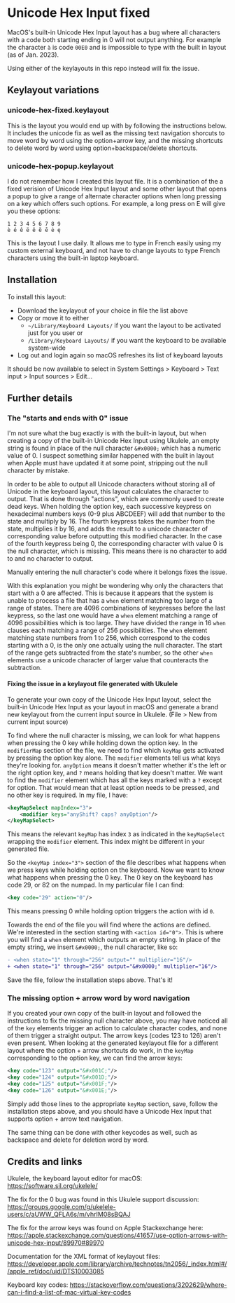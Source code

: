 # Unicode Hex Input fixed

MacOS's built-in Unicode Hex Input layout has a bug where all characters with
a code both starting ending in 0 will not output anything. For example the
character `à` is code `00E0` and is impossible to type with the built in layout
(as of Jan. 2023).

Using either of the keylayouts in this repo instead will fix the issue.

## Keylayout variations

### unicode-hex-fixed.keylayout

This is the layout you would end up with by following the instructions below.
It includes the unicode fix as well as the missing text navigation shorcuts to
move word by word using the option+arrow key, and the missing shortcuts to
delete word by word using option+backspace/delete shortcuts.

### unicode-hex-popup.keylayout

I do not remember how I created this layout file. It is a combination of
the a fixed verision of Unicode Hex Input layout and some other layout that
opens a popup to give a range of alternate character options when long pressing
on a key which offers such options. For example, a long press on E will give
you these options:

```text
1 2 3 4 5 6 7 8 9
è é ê ë ě ẽ ē ė ę
```

This is the layout I use daily. It allows me to type in French easily using my
custom external keyboard, and not have to change layouts to type French
characters using the built-in laptop keyboard.

## Installation

To install this layout:

- Download the keylayout of your choice in file the list above
- Copy or move it to either
    - `~/Library/Keyboard Layouts/`
    if you want the layout to be activated just for you user or
    - `/Library/Keyboard Layouts/`
        if you want the keyboard to be available system-wide
- Log out and login again so macOS refreshes its list of keyboard layouts

It should be now available to select in
System Settings > Keyboard > Text input > Input sources > Edit...

## Further details

### The "starts and ends with 0" issue

I'm not sure what the bug exactly is with the built-in layout, but when creating
a copy of the built-in Unicode Hex Input using Ukulele, an empty string is found
in place of the null character `&#x0000;` which has a numeric value of 0. I
suspect something similar happened with the built in layout when Apple must have
updated it at some point, stripping out the null character by mistake.

In order to be able to output all Unicode characters without storing all of
Unicode in the keyboard layout, this layout calculates the character to output.
That is done through "actions", which are commonly used to create dead keys.
When holding the option key, each successive keypress on hexadecimal numbers
keys (0-9 plus ABCDEEF) will add that number to the state and multiply by 16.
The fourth keypress takes the number from the state, multiplies it by 16,
and adds the result to a unicode character of corresponding value before
outputting this modified character. In the case of the fourth keypress being 0,
the corresponding character with value 0 is the null character, which is
missing. This means there is no character to add to and no character to output.

Manually entering the null character's code where it belongs fixes the
issue.

With this explanation you might be wondering why only the characters that start
with a 0 are affected. This is because it appears that the system is unable to
process a file that has a `when` element matching too large of a range of states.
There are 4096 combinations of keypresses before the last keypress, so the last
one would have a `when` element matching a range of 4096 possibilities which is
too large. They have divided the range in 16 `when` clauses each matching a
range of 256 possibilities. The `when` element matching state numbers from 1 to
256, which correspond to the codes starting with a 0, is the only one actually
using the null character. The start of the range gets subtracted from the state's
number, so the other `when` elements use a unicode character of larger value
that counteracts the subtraction.

#### Fixing the issue in a keylayout file generated with Ukulele

To generate your own copy of the Unicode Hex Input layout, select the built-in
Unicode Hex Input as your layout in macOS and generate a brand new keylayout
from the current input source in Ukulele. (File > New from current input source)

To find where the null character is missing, we can look for what happens when
pressing the 0 key while holding down the option key. In the `modifierMap`
section of the file, we need to find which `keyMap` gets activated by pressing
the option key alone. The `modifier` elements tell us what keys they're looking
for. `anyOption` means it doesn't matter whether it's the left or the right
option key, and `?` means holding that key doesn't matter. We want to find the
`modifier` element which has all the keys marked with a `?` except for option.
That would mean that at least option needs to be pressed, and no other key is
required. In my file, I have:
```xml
<keyMapSelect mapIndex="3">
    <modifier keys="anyShift? caps? anyOption"/>
</keyMapSelect>
```
This means the relevant `keyMap` has index `3` as indicated in the
`keyMapSelect` wrapping the `modifier` element. This index might be different in
your generated file.

So the `<keyMap index="3">` section of the file describes what happens when we
press keys while holding option on the keyboard. Now we want to know what
happens when pressing the 0 key. The 0 key on the keyboard has code 29, or 82 on
the numpad. In my particular file I can find:
```xml
<key code="29" action="0"/>
```
This means pressing 0 while holding option triggers the action with id `0`.

Towards the end of the file you will find where the actions are defined.
We're interested in the section starting with `<action id="0">`. This is where
you will find a `when` element which outputs an empty string. In place of the
empty string, we insert `&#x0000;`, the null character, like so:
```diff
- <when state="1" through="256" output="" multiplier="16"/>
+ <when state="1" through="256" output="&#x0000;" multiplier="16"/>
```

Save the file, follow the installation steps above. That's it!

### The missing option + arrow word by word navigation

If you created your own copy of the built-in layout and followed the instructions
to fix the missing null character above, you may have noticed all of the `key`
elements trigger an action to calculate character codes, and none of them trigger
a straight output. The arrow keys (codes 123 to 126) aren't even present.
When looking at the generated keylayout file for a different layout where the
option + arrow shortcuts do work, in the `keyMap` corresponding to the option key,
we can find the arrow keys:

```xml
<key code="123" output="&#x001C;"/>
<key code="124" output="&#x001D;"/>
<key code="125" output="&#x001F;"/>
<key code="126" output="&#x001E;"/>
```

Simply add those lines to the appropriate `keyMap` section, save, follow the
installation steps above, and you should have a Unicode Hex Input that supports
option + arrow text navigation.

The same thing can be done with other keycodes as well, such as backspace and
delete for deletion word by word.

## Credits and links

Ukulele, the keyboard layout editor for macOS:
https://software.sil.org/ukelele/

The fix for the 0 bug was found in this Ukulele support discussion:
https://groups.google.com/g/ukelele-users/c/aUWW_QFLA6s/m/vhrIM08sBQAJ

The fix for the arrow keys was found on Apple Stackexchange here:
https://apple.stackexchange.com/questions/41657/use-option-arrows-with-unicode-hex-input/89970#89970

Documentation for the XML format of keylayout files:
https://developer.apple.com/library/archive/technotes/tn2056/_index.html#//apple_ref/doc/uid/DTS10003085

Keyboard key codes:
https://stackoverflow.com/questions/3202629/where-can-i-find-a-list-of-mac-virtual-key-codes
